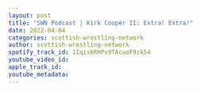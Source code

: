 ```yaml
---
layout: post
title: "SWN Podcast | Kirk Cooper II: Extra! Extra!"
date: 2022-04-04
categories: scottish-wrestling-network
author: scottish-wrestling-network
spotify_track_id: 1Iqis6RHPs9TAcuoF9zk54
youtube_video_id: 
apple_track_id: 
youtube_metadata: 
---
```

